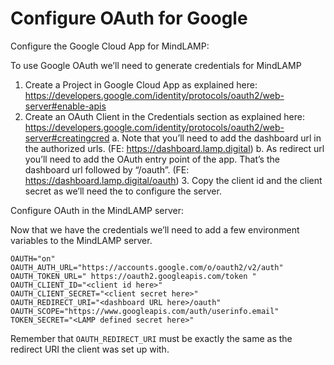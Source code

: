 # Configure OAuth for Google #

Configure the Google Cloud App for MindLAMP:

To use Google OAuth we’ll need to generate credentials for MindLAMP
1.	Create a Project in Google Cloud App as explained here: https://developers.google.com/identity/protocols/oauth2/web-server#enable-apis
2.	Create an OAuth Client in the Credentials section as explained here:
https://developers.google.com/identity/protocols/oauth2/web-server#creatingcred
    a.	Note that you’ll need to add the dashboard url in the authorized urls. 
(FE: https://dashboard.lamp.digital)
    b.	As redirect url you’ll need to add the OAuth entry point of the app. That’s the dashboard url followed by “/oauth”.
(FE: https://dashboard.lamp.digital/oauth)
    3.	Copy the client id and the client secret as we’ll need the to configure the server.

Configure OAuth in the MindLAMP server:

Now that we have the credentials we’ll need to add a few environment variables to the MindLAMP server.

    OAUTH="on"
    OAUTH_AUTH_URL="https://accounts.google.com/o/oauth2/v2/auth"
    OAUTH_TOKEN_URL=" https://oauth2.googleapis.com/token "
    OAUTH_CLIENT_ID="<client id here>"
    OAUTH_CLIENT_SECRET="<client secret here>"
    OAUTH_REDIRECT_URI="<dashboard URL here>/oauth"
    OAUTH_SCOPE="https://www.googleapis.com/auth/userinfo.email"
    TOKEN_SECRET="<LAMP defined secret here>"

Remember that `OAUTH_REDIRECT_URI` must be exactly the same as the redirect URI the client was set up with.
